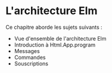 # L'architecture Elm

Ce chapitre aborde les sujets suivants :

- Vue d'ensemble de l'architecture Elm
- Introduction à Html.App.program
- Messages
- Commandes
- Souscriptions
